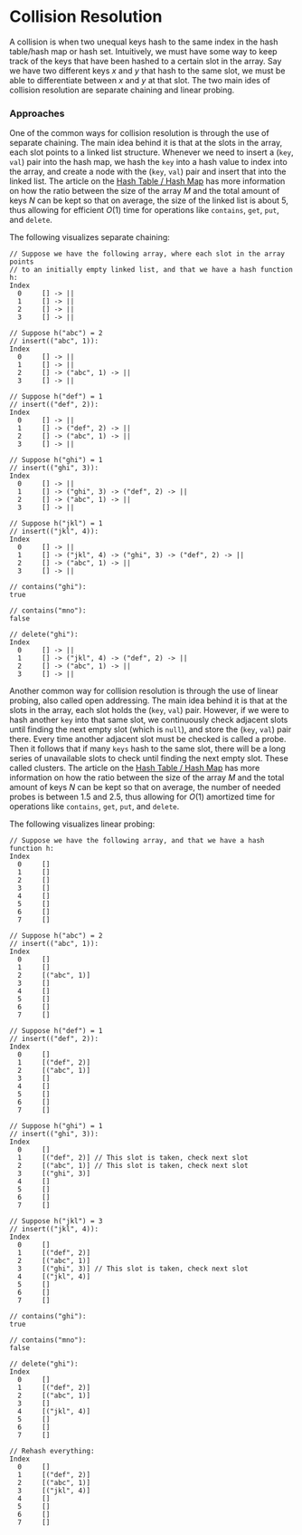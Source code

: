 # Collision Resolution

A collision is when two unequal keys hash to the same index in the hash table/hash map or hash set. 
Intuitively, we must have some way to keep track of the keys that have been hashed to a certain slot 
in the array. Say we have two different keys $x$ and $y$ that hash to the same slot, we must be able 
to differentiate between $x$ and $y$ at that slot. The two main ides of collision resolution are 
separate chaining and linear probing.

### Approaches

One of the common ways for collision resolution is through the use of separate chaining. The main 
idea behind it is that at the slots in the array, each slot points to a linked list structure. 
Whenever we need to insert a (`key`, `val`) pair into the hash map, we hash the `key` into a hash 
value to index into the array, and create a node with the (`key`, `val`) pair and insert that into 
the linked list. The article on the 
[Hash Table / Hash Map](/categories/data-structures/hashing/hash-table-hash-map) has more 
information on how the ratio between the size of the array $M$ and the total amount of keys $N$ can be 
kept so that on average, the size of the linked list is about 5, thus allowing for efficient $O(1)$ 
time for operations like `contains`, `get`, `put`, and `delete`.

The following visualizes separate chaining:

```
// Suppose we have the following array, where each slot in the array points
// to an initially empty linked list, and that we have a hash function h:
Index 
  0     [] -> ||
  1     [] -> ||
  2     [] -> ||
  3     [] -> ||

// Suppose h("abc") = 2
// insert(("abc", 1)):
Index 
  0     [] -> ||
  1     [] -> ||
  2     [] -> ("abc", 1) -> ||
  3     [] -> ||

// Suppose h("def") = 1
// insert(("def", 2)):
Index 
  0     [] -> ||
  1     [] -> ("def", 2) -> ||
  2     [] -> ("abc", 1) -> ||
  3     [] -> ||

// Suppose h("ghi") = 1
// insert(("ghi", 3)):
Index 
  0     [] -> ||
  1     [] -> ("ghi", 3) -> ("def", 2) -> ||
  2     [] -> ("abc", 1) -> ||
  3     [] -> ||

// Suppose h("jkl") = 1
// insert(("jkl", 4)):
Index 
  0     [] -> ||
  1     [] -> ("jkl", 4) -> ("ghi", 3) -> ("def", 2) -> ||
  2     [] -> ("abc", 1) -> ||
  3     [] -> ||

// contains("ghi"):
true

// contains("mno"):
false

// delete("ghi"):
Index 
  0     [] -> ||
  1     [] -> ("jkl", 4) -> ("def", 2) -> ||
  2     [] -> ("abc", 1) -> ||
  3     [] -> ||
```

Another common way for collision resolution is through the use of linear probing, also called open 
addressing. The main idea behind it is that at the slots in the array, each slot holds the (`key`, 
`val`) pair. However, if we were to hash another `key` into that same slot, we continuously check 
adjacent slots until finding the next empty slot (which is `null`), and store the (`key`, `val`) 
pair there. Every time another adjacent slot must be checked is called a probe. Then it follows that 
if many `keys` hash to the same slot, there will be a long series of unavailable slots to check 
until finding the next empty slot. These called clusters. The article on the 
[Hash Table / Hash Map](/categories/data-structures/hashing/hash-table-hash-map) has more 
information on how the ratio between the size of the array $M$ and the total amount of keys $N$ can be
kept so that on average, the number of needed probes is between 1.5 and 2.5, thus allowing for 
$O(1)$ amortized time for operations like `contains`, `get`, `put`, and `delete`.

The following visualizes linear probing:

```
// Suppose we have the following array, and that we have a hash function h:
Index 
  0     []
  1     []
  2     []
  3     []
  4     []
  5     []
  6     []
  7     []

// Suppose h("abc") = 2
// insert(("abc", 1)):
Index 
  0     []
  1     []
  2     [("abc", 1)]
  3     []
  4     []
  5     []
  6     []
  7     []

// Suppose h("def") = 1
// insert(("def", 2)):
Index 
  0     []
  1     [("def", 2)]
  2     [("abc", 1)]
  3     []
  4     []
  5     []
  6     []
  7     []

// Suppose h("ghi") = 1
// insert(("ghi", 3)):
Index 
  0     []
  1     [("def", 2)] // This slot is taken, check next slot
  2     [("abc", 1)] // This slot is taken, check next slot
  3     [("ghi", 3)]
  4     []
  5     []
  6     []
  7     []

// Suppose h("jkl") = 3
// insert(("jkl", 4)):
Index 
  0     []
  1     [("def", 2)]
  2     [("abc", 1)] 
  3     [("ghi", 3)] // This slot is taken, check next slot
  4     [("jkl", 4)]
  5     []
  6     []
  7     []

// contains("ghi"):
true

// contains("mno"):
false

// delete("ghi"):
Index 
  0     []
  1     [("def", 2)]
  2     [("abc", 1)] 
  3     []
  4     [("jkl", 4)]
  5     []
  6     []
  7     []

// Rehash everything:
Index 
  0     []
  1     [("def", 2)]
  2     [("abc", 1)] 
  3     [("jkl", 4)]
  4     []
  5     []
  6     []
  7     []
```
